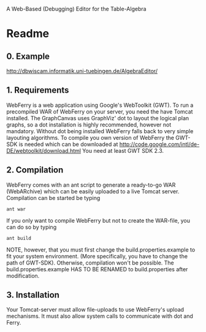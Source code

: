 A Web-Based (Debugging) Editor for the Table-Algebra

# Readme #

## 0. Example ##

http://dbwiscam.informatik.uni-tuebingen.de/AlgebraEditor/


## 1. Requirements ##

WebFerry is a web application using Google's WebToolkit (GWT). To run a precompiled WAR
of WebFerry on your server, you need the have Tomcat installed.
The GraphCanvas uses GraphViz' dot to layout the logical plan graphs, so a dot installation
is highly recommended, however not mandatory. Without dot being installed WebFerry falls back
to very simple layouting algorithms.
To compile you own version of WebFerry the GWT-SDK is needed which can be downloaded at
http://code.google.com/intl/de-DE/webtoolkit/download.html
You need at least GWT SDK 2.3.

## 2. Compilation ##

WebFerry comes with an ant script to generate a ready-to-go WAR (WebARchive) which can be easily
uploaded to a live Tomcat server. Compilation can be started be typing

    ant war

If you only want to compile WebFerry but not to create the WAR-file, you can do so by typing

    ant build

NOTE, however, that you must first change the build.properties.example to fit your system environment.
(More specifically, you have to change the path of GWT-SDK). Otherwise, compilation won't be possible.
The build.properties.example  HAS TO BE RENAMED  to build.properties after modification.

## 3. Installation ##

Your Tomcat-server must allow file-uploads to use WebFerry's upload mechanisms. It must also allow
system calls to communicate with dot and Ferry.


